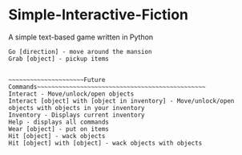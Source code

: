 # Simple-Interactive-Fiction
A simple text-based game written in Python


~~~~~~~~~~~~~~~~~~~~~Working Commands~~~~~~~~~~~~~~~~~~~~~~~~~~~~~~~~~
Go [direction] - move around the mansion
Grab [object] - pickup items


~~~~~~~~~~~~~~~~~~~~~Future Commands~~~~~~~~~~~~~~~~~~~~~~~~~~~~~~~~~~~~~~~~~~~~~~~
Interact - Move/unlock/open objects
Interact [object] with [object in inventory] - Move/unlock/open objects with objects in your inventory
Inventory - Displays current inventory
Help - displays all commands
Wear [object] - put on items
Hit [object] - wack objects
Hit [object] with [object] - wack objects with objects
